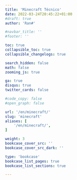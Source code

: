 ```yaml
---
title: 'Minecraft Técnico'
date: 2022-03-24T20:45:22+01:00
#draft: true
author: 'Ran#'

#navbar_title: ''
#footer: ''

toc: true
collapsible_toc: true
collapsible_changelogs: true

search_hidden: false
math: false
zooming_js: true

ga: true
disqus: true
twitter_cards: false

#code_copy: false
#open_graph: false

url: '/en/minecraft/'
slug: 'minecraft'
aliases: [
    '/en/minecraft/',
]

weight: 3
bookcase_cover_src: ''
bookcase_cover_src_dark: ''

type: 'bookcase'
bookcase_list_pages: true
bookcase_list_sections: true

---
```


